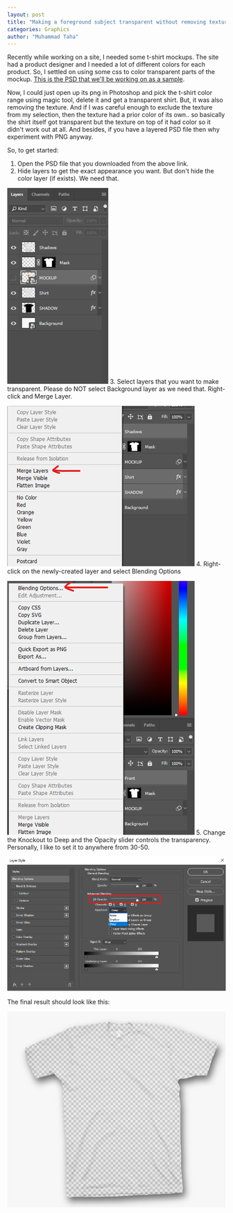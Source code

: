```yaml
---
layout: post
title: "Making a foreground subject transparent without removing textures in Photoshop"
categories: Graphics
author: "Muhammad Taha"
---
```


Recently while working on a site, I needed some t-shirt mockups. The site had a product designer and I needed a lot of different colors for each product. 
So, I settled on using some css to color transparent parts of the mockup. [This is the PSD that we'll be working on as a sample](https://graphictwister.com/flat-t-shirt-mockup/).

Now, I could just open up its png in Photoshop and pick the t-shirt color range using magic tool, delete it and get a transparent shirt. 
But, it was also removing the texture. And if I was careful enough to exclude the texture from my selection, then the texture had a prior color of its own.. so basically the shirt itself got transparent but the texture on top of it had color so it didn't work out at all.
And besides, if you have a layered PSD file then why experiment with PNG anyway.

So, to get started:
1. Open the PSD file that you downloaded from the above link.
2. Hide layers to get the exact appearance you want. But don't hide the color layer (if exists). We need that. 

![hide-useless-layers][hide-useless-layers]
3. Select layers that you want to make transparent. Please do NOT select Background layer as we need that. Right-click and Merge Layer. 

![merge-layers][merge-layers]
4. Right-click on the newly-created layer and select Blending Options 

![blending-options][blending-options]
5. Change the Knockout to Deep and the Opacity slider controls the transparency. Personally, I like to set it to anywhere from 30-50. 

![knockout-effect][knockout-effect]

The final result should look like this: 

![final][final]

[hide-useless-layers]: ../images/hide-useless-layers.png
[merge-layers]: ../images/merge-layers.png
[blending-options]: ../images/blending-options.png
[knockout-effect]: ../images/knockout-effect.png
[final]: ../images/final.png
